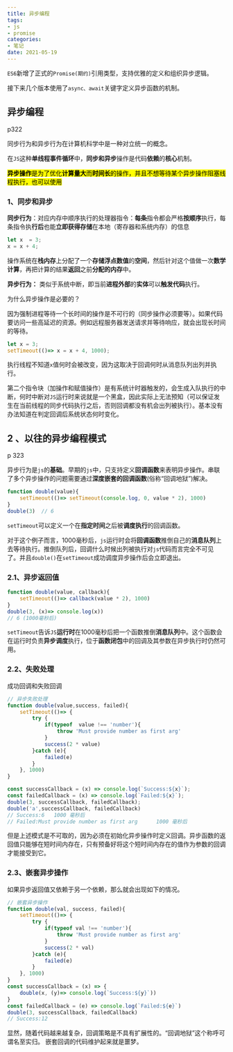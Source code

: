 ```yaml
---
title: 异步编程
tags:
- js
- promise
categories:
- 笔记
date: 2021-05-19
---
```


`ES6`新增了正式的`Promise(期约)`引用类型，支持优雅的定义和组织异步逻辑。

接下来几个版本使用了`async、await`关键字定义异步函数的机制。

## 异步编程

p322

同步行为和异步行为在计算机科学中是一种对立统一的概念。

在`JS`这种**单线程事件循环**中，**同步和异步**操作是代码**依赖**的**核心**机制。

<mark>**异步操作**是为了优化**计算量大**而**时间长**的操作，并且不想等待某个异步操作阻塞线程执行，也可以使用</mark>

### 1、同步和异步

**同步行为**：对应内存中顺序执行的处理器指令：**每条**指令都会严格**按顺序**执行，每条指令执**行后**也能**立即获得存储**在本地（寄存器和系统内存）的信息

```js
let x  = 3;
x = x + 4;
```

操作系统在**栈内存**上分配了一个**存储浮点数值**的**空间**，然后针对这个值做一次**数学计算**，再把计算的结果**返回**之前**分配的内存**中。

**异步行为：** 类似于系统中断，即当前**进程外部**的**实体**可以**触发代码**执行。

为什么异步操作是必要的？

因为强制进程等待一个长时间的操作是不可行的（同步操作必须要等）。如果代码要访问一些高延迟的资源。例如远程服务器发送请求并等待响应，就会出现长时间的等待。

```js
let x = 3;
setTimeout(()=> x = x + 4, 1000);
```

执行线程不知道`x`值何时会被改变，因为这取决于回调何时从消息队列出列并执行。

第二个指令块（加操作和赋值操作）是有系统计时器触发的，会生成入队执行的中断，何时中断对`JS`运行时来说就是一个黑盒，因此实际上无法预知（可以保证发生在当前线程的同步代码执行之后，否则回调都没有机会出列被执行）。基本没有办法知道在判定回调后系统状态何时变化。

## 2 、以往的异步编程模式

p 323

异步行为是`js`的**基础**。早期的`js`中，只支持定义**回调函数**来表明异步操作。串联了多个异步操作的问题需要通过**深度嵌套的回调函数**(俗称“回调地狱”)解决。

```js
function double(value){
    setTimeout(()=> setTimeout(console.log, 0, value * 2), 1000)
}
double(3)  // 6
```

`setTimeout`可以定义一个在**指定时间**之后被**调度执行**的回调函数。

对于这个例子而言，1000毫秒后，`js`运行时会将**回调函数**推倒自己的**消息队列**上去等待执行。推倒队列后，回调什么时候出列被执行对`js`代码而言完全不可见了。并且`double()`在`setTimeout`成功调度异步操作后会立即退出。

### 2.1、异步返回值

```js
function double(value, callback){
    setTimeout(()=> callback(value * 2), 1000)
}
double(3, (x)=> console.log(x))
// 6 (1000毫秒后)
```

`setTimeout`告诉`JS`**运行时**在1000毫秒后把一个函数推倒**消息队列**中。这个函数会在运行时负责**异步调度**执行，位于**函数闭包**中的回调及其参数在异步执行时仍然可用。

### 2.2、失败处理

成功回调和失败回调

```js
// 异步失败处理
function double(value,success, failed){
    setTimeout(()=> {
        try {
            if(typeof  value !== 'number'){
                throw 'Must provide number as first arg'
            }
            success(2 * value)
        }catch (e){
            failed(e)
        }
    }, 1000)
}

const successCallback = (x) => console.log(`Success:${x}`);
const failedCallback = (x) => console.log(`Failed:${x}`);
double(3, successCallback, failedCallback);
double('a',successCallback, failedCallback)
// Success:6   1000 毫秒后
// Failed:Must provide number as first arg      1000 毫秒后
```

但是上述模式是不可取的，因为必须在初始化异步操作时定义回调。异步函数的返回值只能够在短时间内存在，只有预备好将这个短时间内存在的值作为参数的回调才能接受到它。

### 2.3、嵌套异步操作

如果异步返回值又依赖于另一个依赖，那么就会出现如下的情况。

```js
// 嵌套异步操作
function double(val, success, failed){
    setTimeout(()=> {
        try {
            if(typeof val !== 'number'){
                throw 'Must provide number as first arg'
            }
            success(2 * val)
        }catch (e){
            failed(e)
        }
    }, 1000)
}
const successCallback = (x) => {
    double(x, (y)=> console.log(`Success:${y}`))
}
const failedCallback = (e) => console.log(`Failed:${e}`)
double(3, successCallback, failedCallback)
// Success:12
```

显然，随着代码越来越复杂，回调策略是不具有扩展性的。“回调地狱”这个称呼可谓名至实归。
嵌套回调的代码维护起来就是噩梦。
